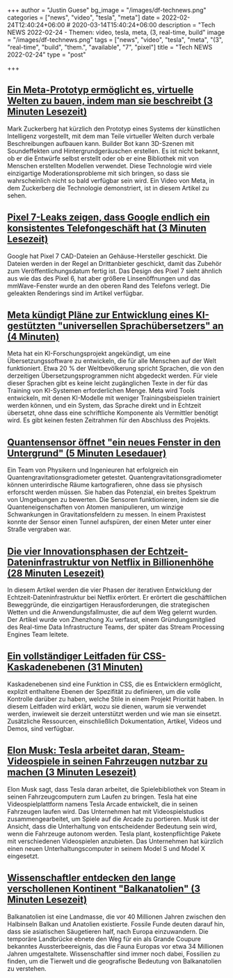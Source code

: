 +++
author = "Justin Guese"
bg_image = "/images/df-technews.png"
categories = ["news", "video", "tesla", "meta"]
date = 2022-02-24T12:40:24+06:00 # 2020-03-14T15:40:24+06:00
description = "Tech NEWS 2022-02-24 - Themen: video, tesla, meta, (3, real-time, build"
image = "/images/df-technews.png"
tags = ["news", "video", "tesla", "meta", "(3", "real-time", "build", "them.", "available", "7", "pixel"]
title = "Tech NEWS 2022-02-24"
type = "post"

+++

## [Ein Meta-Prototyp ermöglicht es, virtuelle Welten zu bauen, indem man sie beschreibt (3 Minuten Lesezeit)](https://www.theverge.com/2022/2/23/22947217/meta-prototype-builder-bot-ai-world-creation-metaverse-mark-zuckerberg)

 Mark Zuckerberg hat kürzlich den Prototyp eines Systems der künstlichen Intelligenz vorgestellt, mit dem man Teile virtueller Welten durch verbale Beschreibungen aufbauen kann. Builder Bot kann 3D-Szenen mit Soundeffekten und Hintergrundgeräuschen erstellen. Es ist nicht bekannt, ob er die Entwürfe selbst erstellt oder ob er eine Bibliothek mit von Menschen erstellten Modellen verwendet. Diese Technologie wird viele einzigartige Moderationsprobleme mit sich bringen, so dass sie wahrscheinlich nicht so bald verfügbar sein wird. Ein Video von Meta, in dem Zuckerberg die Technologie demonstriert, ist in diesem Artikel zu sehen.

## [Pixel 7-Leaks zeigen, dass Google endlich ein konsistentes Telefongeschäft hat (3 Minuten Lesezeit)](https://arstechnica.com/gadgets/2022/02/pixel-7-leaks-show-google-finally-has-a-consistent-phone-business/)

 Google hat Pixel 7 CAD-Dateien an Gehäuse-Hersteller geschickt. Die Dateien werden in der Regel an Drittanbieter geschickt, damit das Zubehör zum Veröffentlichungsdatum fertig ist. Das Design des Pixel 7 sieht ähnlich aus wie das des Pixel 6, hat aber größere Linsenöffnungen und das mmWave-Fenster wurde an den oberen Rand des Telefons verlegt. Die geleakten Renderings sind im Artikel verfügbar.

## [Meta kündigt Pläne zur Entwicklung eines KI-gestützten "universellen Sprachübersetzers" an (4 Minuten)](https://www.theverge.com/2022/2/23/22947368/meta-facebook-ai-universal-speech-translation-project)

 Meta hat ein KI-Forschungsprojekt angekündigt, um eine Übersetzungssoftware zu entwickeln, die für alle Menschen auf der Welt funktioniert. Etwa 20 % der Weltbevölkerung spricht Sprachen, die von den derzeitigen Übersetzungsprogrammen nicht abgedeckt werden. Für viele dieser Sprachen gibt es keine leicht zugänglichen Texte in der für das Training von KI-Systemen erforderlichen Menge. Meta wird Tools entwickeln, mit denen KI-Modelle mit weniger Trainingsbeispielen trainiert werden können, und ein System, das Sprache direkt und in Echtzeit übersetzt, ohne dass eine schriftliche Komponente als Vermittler benötigt wird. Es gibt keinen festen Zeitrahmen für den Abschluss des Projekts.

## [Quantensensor öffnet "ein neues Fenster in den Untergrund" (5 Minuten Lesedauer)](https://www.vice.com/en/article/dyp5zz/quantum-sensor-opens-a-new-window-into-the-underground)

 Ein Team von Physikern und Ingenieuren hat erfolgreich ein Quantengravitationsgradiometer getestet. Quantengravitationsgradiometer können unterirdische Räume kartografieren, ohne dass sie physisch erforscht werden müssen. Sie haben das Potenzial, ein breites Spektrum von Umgebungen zu bewerten. Die Sensoren funktionieren, indem sie die Quanteneigenschaften von Atomen manipulieren, um winzige Schwankungen in Gravitationsfeldern zu messen. In einem Praxistest konnte der Sensor einen Tunnel aufspüren, der einen Meter unter einer Straße vergraben war.

## [Die vier Innovationsphasen der Echtzeit-Dateninfrastruktur von Netflix in Billionenhöhe (28 Minuten Lesezeit)](https://bit.ly/3sd8fgA/1/0100017f2b6cb20f-bf51ded3-edea-4005-9a2f-dcabaa1b76c3-000000/3y5wuH5vyPfxDSsgzE_JnAnnuSw2-wBf35hr_55GAuM=238)

 In diesem Artikel werden die vier Phasen der iterativen Entwicklung der Echtzeit-Dateninfrastruktur bei Netflix erörtert. Er erörtert die geschäftlichen Beweggründe, die einzigartigen Herausforderungen, die strategischen Wetten und die Anwendungsfallmuster, die auf dem Weg gelernt wurden. Der Artikel wurde von Zhenzhong Xu verfasst, einem Gründungsmitglied des Real-time Data Infrastructure Teams, der später das Stream Processing Engines Team leitete.

## [Ein vollständiger Leitfaden für CSS-Kaskadenebenen (31 Minuten)](https://css-tricks.com/css-cascade-layers/)

 Kaskadenebenen sind eine Funktion in CSS, die es Entwicklern ermöglicht, explizit enthaltene Ebenen der Spezifität zu definieren, um die volle Kontrolle darüber zu haben, welche Stile in einem Projekt Priorität haben. In diesem Leitfaden wird erklärt, wozu sie dienen, warum sie verwendet werden, inwieweit sie derzeit unterstützt werden und wie man sie einsetzt. Zusätzliche Ressourcen, einschließlich Dokumentation, Artikel, Videos und Demos, sind verfügbar.

## [Elon Musk: Tesla arbeitet daran, Steam-Videospiele in seinen Fahrzeugen nutzbar zu machen (3 Minuten Lesezeit)](https://electrek.co/2022/02/22/elon-musk-tesla-working-steam-video-games-work-in-vehicles/)

 Elon Musk sagt, dass Tesla daran arbeitet, die Spielebibliothek von Steam in seinen Fahrzeugcomputern zum Laufen zu bringen. Tesla hat eine Videospielplattform namens Tesla Arcade entwickelt, die in seinen Fahrzeugen laufen wird. Das Unternehmen hat mit Videospielstudios zusammengearbeitet, um Spiele auf die Arcade zu portieren. Musk ist der Ansicht, dass die Unterhaltung von entscheidender Bedeutung sein wird, wenn die Fahrzeuge autonom werden. Tesla plant, kostenpflichtige Pakete mit verschiedenen Videospielen anzubieten. Das Unternehmen hat kürzlich einen neuen Unterhaltungscomputer in seinem Model S und Model X eingesetzt.

## [Wissenschaftler entdecken den lange verschollenen Kontinent "Balkanatolien" (3 Minuten Lesezeit)](https://www.vice.com/en/article/g5q8zm/scientists-discover-the-long-lost-continent-balkanatolia)

 Balkanatolien ist eine Landmasse, die vor 40 Millionen Jahren zwischen den Halbinseln Balkan und Anatolien existierte. Fossile Funde deuten darauf hin, dass sie asiatischen Säugetieren half, nach Europa einzuwandern. Die temporäre Landbrücke ebnete den Weg für ein als Grande Coupure bekanntes Aussterbeereignis, das die Fauna Europas vor etwa 34 Millionen Jahren umgestaltete. Wissenschaftler sind immer noch dabei, Fossilien zu finden, um die Tierwelt und die geografische Bedeutung von Balkanatolien zu verstehen.

